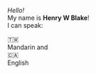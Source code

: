_Hello!_ <br>
My name is **Henry W Blake**! <br>
I can speak: <br>
<div>&#127481;&#127484</div>  Mandarin
and <br>
<div>&#127464;&#127462</div>  English

